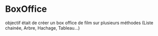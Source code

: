 # BoxOffice
objectif était de créer un box office de film sur plusieurs méthodes (Liste chainée, Arbre, Hachage, Tableau...)
